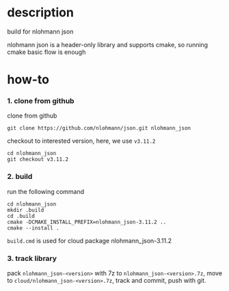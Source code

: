 # description
build for nlohmann json

nlohmann json is a header-only library and supports cmake,
so running cmake basic flow is enough

# how-to

### 1. clone from github
clone from github
```
git clone https://github.com/nlohmann/json.git nlohmann_json
```

checkout to interested version, here, we use `v3.11.2`
```
cd nlohmann_json
git checkout v3.11.2
```

### 2. build
run the following command
```
cd nlohmann_json
mkdir .build
cd .build
cmake -DCMAKE_INSTALL_PREFIX=nlohmann_json-3.11.2 ..
cmake --install .
```

`build.cmd` is used for cloud package nlohmann_json-3.11.2

### 3. track library
pack `nlohmann_json-<version>` with 7z to `nlohmann_json-<version>.7z`,
move to `cloud/nlohmann_json-<version>.7z`,
track and commit, push with git.

